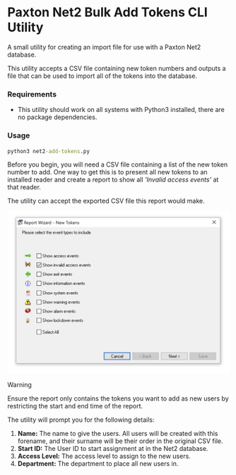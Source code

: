 # Paxton Net2 Bulk Add Tokens CLI Utility

A small utility for creating an import file for use with a Paxton Net2 database.

This utility accepts a CSV file containing new token numbers and outputs a file that can be used to import all of the tokens into the database.
### Requirements
- This utility should work on all systems with Python3 installed, there are no package dependencies.

### Usage

```cmd
python3 net2-add-tokens.py
```

Before you begin, you will need a CSV file containing a list of the new token number to add. 
One way to get this is to present all new tokens to an installed reader and create a report to show all _'Invalid access events'_ at that reader. 

The utility can accept the exported CSV file this report would make.

![Net2 Report Filters](./net2_report.png)

> [!WARNING]
> Ensure the report only contains the tokens you want to add as new users by restricting the start and end time of the report.

The utility will prompt you for the following details:
1. **Name:** The name to give the users. All users will be created with this forename, and their surname will be their order in the original CSV file.
2. **Start ID:** The User ID to start assignment at in the Net2 database.
3. **Access Level:** The access level to assign to the new users.
4. **Department:** The department to place all new users in.


